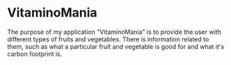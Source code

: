 # VitaminoMania
The purpose of my application "VitaminoMania" is to provide the user with different types of fruits and vegetables. There is information related to them, such as what a particular fruit and vegetable is good for and what it's carbon footprint is.
